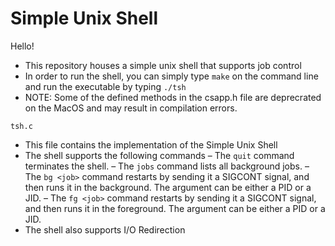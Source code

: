 # Simple Unix Shell

Hello!

- This repository houses a simple unix shell that supports job control
- In order to run the shell, you can simply type ```make``` on the command line and run the executable by typing ```./tsh```
- NOTE: Some of the defined methods in the csapp.h file are deprecrated on the MacOS and may result in compilation errors.

```tsh.c```
- This file contains the implementation of the Simple Unix Shell
- The shell supports the following commands
  – The ```quit``` command terminates the shell.
  – The ```jobs``` command lists all background jobs.
  – The ```bg <job>``` command restarts <job> by sending it a SIGCONT signal, and then runs it in
  the background. The <job> argument can be either a PID or a JID.
  – The ```fg <job>``` command restarts <job> by sending it a SIGCONT signal, and then runs it in
  the foreground. The <job> argument can be either a PID or a JID.
- The shell also supports I/O Redirection
